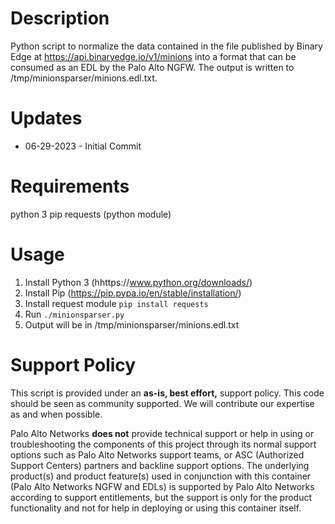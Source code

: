 # Description

Python script to normalize the data contained in the file published by Binary Edge at https://api.binaryedge.io/v1/minions into a format that can be consumed as an EDL by the Palo Alto NGFW. The output is written to /tmp/minionsparser/minions.edl.txt.

# Updates

- 06-29-2023 - Initial Commit

# Requirements

python 3
pip
requests (python module)

# Usage

1. Install Python 3 (hhttps://www.python.org/downloads/)
2. Install Pip (https://pip.pypa.io/en/stable/installation/)
3. Install request module `pip install requests`
4. Run `./minionsparser.py`
5. Output will be in /tmp/minionsparser/minions.edl.txt

# Support Policy

This script is provided under an **as-is, best effort,** support policy. This  code should be seen as community supported.  We will contribute our expertise as and when possible.

Palo Alto Networks **does not** provide technical support or help in using or troubleshooting the components of this project through its normal support options such as Palo Alto Networks support teams, or ASC (Authorized Support Centers) partners and backline support options. The underlying product(s) and product feature(s) used in conjunction with this container (Palo Alto Networks NGFW and EDLs) is supported by Palo Alto Networks according to support entitlements, but the support is only for the product functionality and not for help in deploying or using this container itself.

